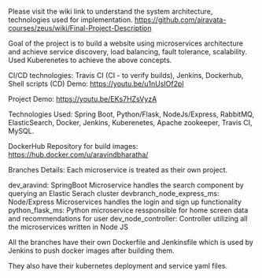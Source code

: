 Please visit the wiki link to understand the system architecture, technologies used for implementation.
https://github.com/airavata-courses/zeus/wiki/Final-Project-Description

Goal of the project is to build a website using microservices architecture and achieve service discovery, load balancing, fault tolerance, scalability. Used Kuberenetes to achieve the above concepts.

CI/CD technologies: Travis CI (CI - to verify builds), Jenkins, Dockerhub, Shell scripts (CD)
Demo: https://youtu.be/u1nUsIOf2pI

Project Demo: https://youtu.be/EKs7HZsVyzA

Technologies Used: Spring Boot, Python/Flask, NodeJs/Express, RabbitMQ, ElasticSearch, Docker, Jenkins, Kuberenetes, Apache zookeeper, Travis CI, MySQL.

DockerHub Repository for build images: https://hub.docker.com/u/aravindbharatha/

Branches Details: Each microservice is treated as their own project.

dev_aravind: SpringBoot Microservice handles the search component by querying an Elastic Serach cluster
devbranch_node_express_ms: Node/Express Microservices handles the login and sign up functionality
python_flask_ms: Python microservice ressponsible for home screen data and recommendations for user
dev_node_controller: Controller utilizing all the microservices written in Node JS

All the branches have their own Dockerfile and Jenkinsfile which is used by Jenkins to push docker images after building them.

They also have their kubernetes deployment and service yaml files.

